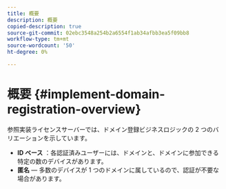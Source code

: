 ```yaml
---
title: 概要
description: 概要
copied-description: true
source-git-commit: 02ebc3548a254b2a6554f1ab34afbb3ea5f09bb8
workflow-type: tm+mt
source-wordcount: '50'
ht-degree: 0%

---
```


# 概要 {#implement-domain-registration-overview}

参照実装ライセンスサーバーでは、ドメイン登録ビジネスロジックの 2 つのバリエーションを示しています。

* **ID ベース** ：各認証済みユーザーには、ドメインと、ドメインに参加できる特定の数のデバイスがあります。
* **匿名**  — 多数のデバイスが 1 つのドメインに属しているので、認証が不要な場合があります。
